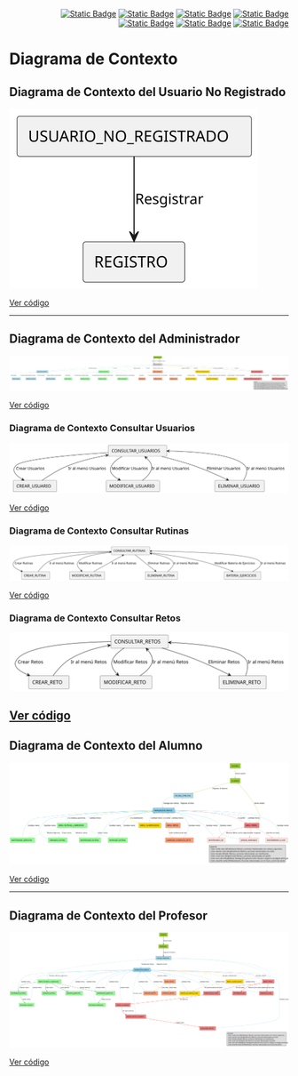 <div align=right>

[![Static Badge](https://img.shields.io/badge/Inicio-e54d4c?style=flat-square&logo=kasasmart&logoColor=FFFFFF)](/README.md) [![Static Badge](https://img.shields.io/badge/Modelo%20del%20Dominio-e54d4c?style=flat-square&logo=stackshare&logoColor=FFFFFF)](/MdD/README.md) [![Static Badge](https://img.shields.io/badge/Actores-e54d4c?style=flat-square&logo=stackshare&logoColor=FFFFFF)](/Documentos/Actores/Actores.md) [![Static Badge](https://img.shields.io/badge/Casos%20de%20Uso-e54d4c?style=flat-square&logo=stackshare&logoColor=FFFFFF)](/Documentos/CasosUso/README.md) [![Static Badge](https://img.shields.io/badge/Diagramas%20de%20Contexto-e54d4c?style=flat-square&logo=stackshare&logoColor=FFFFFF)](/Documentos/DiagramasDeContexto/README.md) [![Static Badge](https://img.shields.io/badge/CdU%20Detallados-e54d4c?style=flat-square&logo=stackshare&logoColor=FFFFFF)](/Documentos/DetallarCasosDeUso/README.md) [![Static Badge](https://img.shields.io/badge/Prototipado-e54d4c?style=flat-square&logo=stackshare&logoColor=FFFFFF)](/Documentos/MockUp/PrototipoCdU.md)

</div>

# Diagrama de Contexto

## Diagrama de Contexto del Usuario No Registrado

![Modelo de Contexto Usuario No Registrado](../Imagenes/DiagramasContexto/UsuarioNoRegistradoContexto.svg)

[Ver código](UsuarioNoRegistradoContexto.puml)

---

## Diagrama de Contexto del Administrador

![Modelo de Contexto Administrador](https://github.com/celiabecerril/24-25-IdSw1-SDR/blob/47057da8a9598e8ad76d7e81a644e3e3da104b4e/Documentos/Imagenes/DiagramasContexto/DiagramasDeContextoAdministrador/AdministradorContexto.svg)

[Ver código](https://github.com/celiabecerril/24-25-IdSw1-SDR/blob/main/Documentos/DiagramasDeContexto/DiagramasDeContextoAdministrador/AdministradorContexto.puml)


### Diagrama de Contexto Consultar Usuarios

![Modelo de Contexto Consultar Usuarios](https://github.com/celiabecerril/24-25-IdSw1-SDR/blob/main/Documentos/Imagenes/DiagramasContexto/DiagramasDeContextoAdministrador/DiagramaDeContextoConsultarUsuariosAdministrador.svg)

[Ver código](https://github.com/celiabecerril/24-25-IdSw1-SDR/blob/main/Documentos/DiagramasDeContexto/DiagramasDeContextoAdministrador/DiagramaDeContextoConsultarUsuariosAdministrador.puml)

### Diagrama de Contexto Consultar Rutinas

![Modelo de Contexto Consultar Usuarios](https://github.com/celiabecerril/24-25-IdSw1-SDR/blob/main/Documentos/Imagenes/DiagramasContexto/DiagramasDeContextoAdministrador/DiagramaDeContextoConsultarRutinasAdministrador.svg)

[Ver código](https://github.com/celiabecerril/24-25-IdSw1-SDR/blob/main/Documentos/DiagramasDeContexto/DiagramasDeContextoAdministrador/DiagramaDeContextoConsultarRutinasAdministrador.puml)

### Diagrama de Contexto Consultar Retos

![Modelo de Contexto Consultar Usuarios](https://github.com/celiabecerril/24-25-IdSw1-SDR/blob/main/Documentos/Imagenes/DiagramasContexto/DiagramasDeContextoAdministrador/DiagramaDeContextoConsultarRetosAdministrador.svg)

[Ver código](https://github.com/celiabecerril/24-25-IdSw1-SDR/blob/main/Documentos/DiagramasDeContexto/DiagramasDeContextoAdministrador/DiagramaDeContextoConsultarRetosAdministrador.puml)
---

## Diagrama de Contexto del Alumno

![Modelo de Contexto Alumno](../Imagenes/DiagramasContexto/AlumnoContexto.svg)

[Ver código](AlumnosContexto.puml)

---

## Diagrama de Contexto del Profesor

![Modelo de Contexto Profesor](../Imagenes/DiagramasContexto/ProfesorContexto.svg)

[Ver código](ProfesorContexto.puml)
